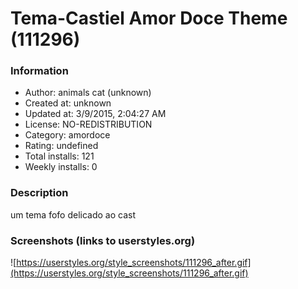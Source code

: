 # Tema-Castiel Amor Doce Theme (111296)

### Information
- Author: animals cat (unknown)
- Created at: unknown
- Updated at: 3/9/2015, 2:04:27 AM
- License: NO-REDISTRIBUTION
- Category: amordoce
- Rating: undefined
- Total installs: 121
- Weekly installs: 0


### Description
um tema fofo delicado ao cast


### Screenshots (links to userstyles.org)
![https://userstyles.org/style_screenshots/111296_after.gif](https://userstyles.org/style_screenshots/111296_after.gif)


